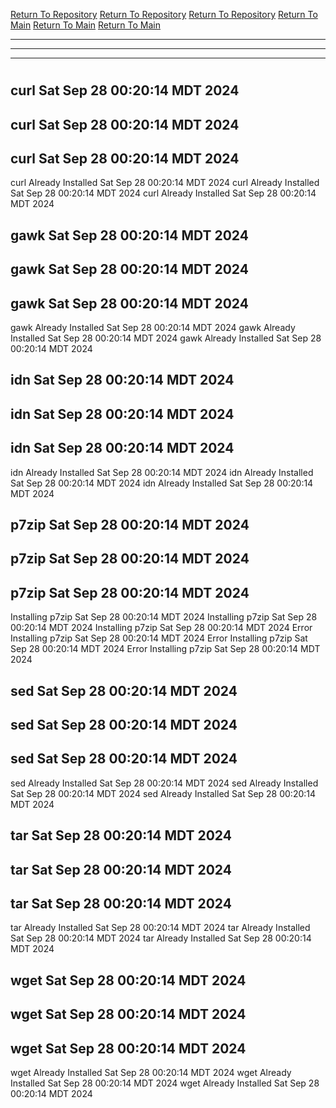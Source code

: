 [Return To Repository](https://github.com/DigitalWarrior/piholeparser/)
[Return To Repository](https://github.com/DigitalWarrior/piholeparser/)
[Return To Repository](https://github.com/DigitalWarrior/piholeparser/)
[Return To Main](https://github.com/DigitalWarrior/piholeparser/blob/master/RecentRunLogs/Mainlog.md)
[Return To Main](https://github.com/DigitalWarrior/piholeparser/blob/master/RecentRunLogs/Mainlog.md)
[Return To Main](https://github.com/DigitalWarrior/piholeparser/blob/master/RecentRunLogs/Mainlog.md)
____________________________________
____________________________________
____________________________________
# 
# 
# 
## curl Sat Sep 28 00:20:14 MDT 2024
## curl Sat Sep 28 00:20:14 MDT 2024
## curl Sat Sep 28 00:20:14 MDT 2024
curl Already Installed Sat Sep 28 00:20:14 MDT 2024
curl Already Installed Sat Sep 28 00:20:14 MDT 2024
curl Already Installed Sat Sep 28 00:20:14 MDT 2024
## gawk Sat Sep 28 00:20:14 MDT 2024
## gawk Sat Sep 28 00:20:14 MDT 2024
## gawk Sat Sep 28 00:20:14 MDT 2024
gawk Already Installed Sat Sep 28 00:20:14 MDT 2024
gawk Already Installed Sat Sep 28 00:20:14 MDT 2024
gawk Already Installed Sat Sep 28 00:20:14 MDT 2024
## idn Sat Sep 28 00:20:14 MDT 2024
## idn Sat Sep 28 00:20:14 MDT 2024
## idn Sat Sep 28 00:20:14 MDT 2024
idn Already Installed Sat Sep 28 00:20:14 MDT 2024
idn Already Installed Sat Sep 28 00:20:14 MDT 2024
idn Already Installed Sat Sep 28 00:20:14 MDT 2024
## p7zip Sat Sep 28 00:20:14 MDT 2024
## p7zip Sat Sep 28 00:20:14 MDT 2024
## p7zip Sat Sep 28 00:20:14 MDT 2024
Installing p7zip Sat Sep 28 00:20:14 MDT 2024
Installing p7zip Sat Sep 28 00:20:14 MDT 2024
Installing p7zip Sat Sep 28 00:20:14 MDT 2024
Error Installing p7zip Sat Sep 28 00:20:14 MDT 2024
Error Installing p7zip Sat Sep 28 00:20:14 MDT 2024
Error Installing p7zip Sat Sep 28 00:20:14 MDT 2024
## sed Sat Sep 28 00:20:14 MDT 2024
## sed Sat Sep 28 00:20:14 MDT 2024
## sed Sat Sep 28 00:20:14 MDT 2024
sed Already Installed Sat Sep 28 00:20:14 MDT 2024
sed Already Installed Sat Sep 28 00:20:14 MDT 2024
sed Already Installed Sat Sep 28 00:20:14 MDT 2024
## tar Sat Sep 28 00:20:14 MDT 2024
## tar Sat Sep 28 00:20:14 MDT 2024
## tar Sat Sep 28 00:20:14 MDT 2024
tar Already Installed Sat Sep 28 00:20:14 MDT 2024
tar Already Installed Sat Sep 28 00:20:14 MDT 2024
tar Already Installed Sat Sep 28 00:20:14 MDT 2024
## wget Sat Sep 28 00:20:14 MDT 2024
## wget Sat Sep 28 00:20:14 MDT 2024
## wget Sat Sep 28 00:20:14 MDT 2024
wget Already Installed Sat Sep 28 00:20:14 MDT 2024
wget Already Installed Sat Sep 28 00:20:14 MDT 2024
wget Already Installed Sat Sep 28 00:20:14 MDT 2024
